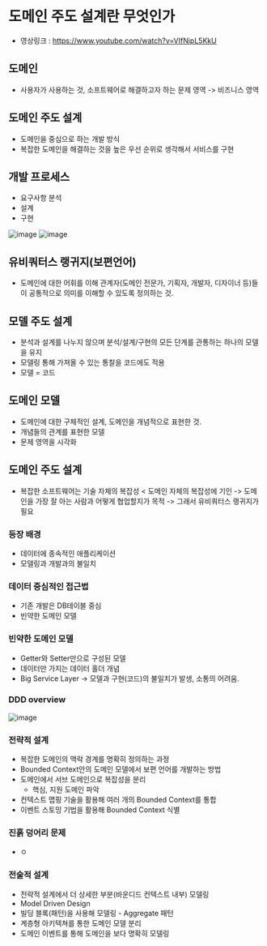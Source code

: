 # 도메인 주도 설계란 무엇인가

- 영상링크 : https://www.youtube.com/watch?v=VIfNipL5KkU

## 도메인
- 사용자가 사용하는 것, 소프트웨어로 해결하고자 하는 문제 영역 -> 비즈니스 영역

## 도메인 주도 설계
- 도메인을 중심으로 하는 개발 방식
- 복잡한 도메인을 해결하는 것을 높은 우선 순위로 생각해서 서비스를 구현

## 개발 프로세스
- 요구사항 분석
- 설계
- 구현

![image](https://github.com/rlarudgkswkd/TIL-repository/assets/48428850/96c9c4c8-fcdf-49ce-a7ee-211f1e184a2f)
![image](https://github.com/rlarudgkswkd/TIL-repository/assets/48428850/487410cd-8f7a-4f4e-aacc-cb23492d4556)

## 유비쿼터스 랭귀지(보편언어)
- 도메인에 대한 어휘를 이해 관계자(도메인 전문가, 기획자, 개발자, 디자이너 등)들이 공통적으로 의미를 이해할 수 있도록 정의하는 것.

## 모델 주도 설계
- 분석과 설계를 나누지 않으며 분석/설계/구현의 모든 단계를 관통하는 하나의 모델을 유지
- 모델링 통해 가져올 수 있는 통찰을 코드에도 적용
- 모델 = 코드

## 도메인 모델
- 도메인에 대한 구체적인 설계, 도메인을 개념적으로 표현한 것.
- 개념들의 관계를 표현한 모델
- 문제 영역을 시각화

## 도메인 주도 설계
- 복잡한 소프트웨어는 기술 자체의 복잡성 < 도메인 자체의 복잡성에 기인
  -> 도메인을 가장 잘 아는 사람과 어떻게 협업할지가 목적
  -> 그래서 유비쿼터스 랭귀지가 필요
  
### 등장 배경
- 데이터에 종속적인 애플리케이션
- 모델링과 개발과의 불일치

### 데이터 중심적인 접근법
- 기존 개발은 DB테이블 중심
- 빈약한 도메인 모델

### 빈약한 도메인 모델
- Getter와 Setter만으로 구성된 모델
- 데이터만 가지는 데이터 홀더 개념
- Big Service Layer
  -> 모델과 구현(코드)의 불일치가 발생, 소통의 어려움.

### DDD overview
![image](https://github.com/rlarudgkswkd/TIL-repository/assets/48428850/0d34a10b-f3ee-4f37-851a-e70cea113d79)

### 전략적 설계
- 복잡한 도메인의 맥락 경계를 명확히 정의하는 과정
- Bounded Context안의 도메인 모델에서 보편 언어를 개발하는 방법
- 도메인에서 서브 도메인으로 복잡성을 분리
  - 핵심, 지원 도메인 파악
- 컨텍스트 맵핑 기술을 활용해 여러 개의 Bounded Context를 통합
- 이벤트 스토밍 기법을 활용해 Bounded Context 식별

### 진흙 덩어리 문제
- ㅇ

### 전술적 설계
- 전략적 설계에서 더 상세한 부분(바운디드 컨텍스트 내부) 모델링
- Model Driven Design
- 빌딩 블록(패턴)을 사용해 모델링 - Aggregate 패턴
- 계층형 아키텍쳐를 통한 도메인 모델 분리
- 도메인 이벤트를 통해 도메인을 보다 명확히 모델링



